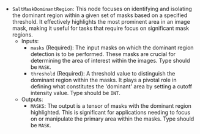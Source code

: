 - `SaltMaskDominantRegion`: This node focuses on identifying and isolating the dominant region within a given set of masks based on a specified threshold. It effectively highlights the most prominent area in an image mask, making it useful for tasks that require focus on significant mask regions.
    - Inputs:
        - `masks` (Required): The input masks on which the dominant region detection is to be performed. These masks are crucial for determining the area of interest within the images. Type should be `MASK`.
        - `threshold` (Required): A threshold value to distinguish the dominant region within the masks. It plays a pivotal role in defining what constitutes the 'dominant' area by setting a cutoff intensity value. Type should be `INT`.
    - Outputs:
        - `MASKS`: The output is a tensor of masks with the dominant region highlighted. This is significant for applications needing to focus on or manipulate the primary area within the masks. Type should be `MASK`.
